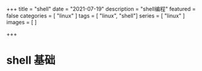 +++
title = "shell"
date = "2021-07-19"
description = "shell编程"
featured = false
categories = [
  "linux"
]
tags = [
  "linux", "shell"]
series = [
  "linux"
]
images = [
]

+++

# shell 基础